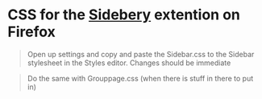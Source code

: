 # CSS for the [Sidebery](https://addons.mozilla.org/en-US/firefox/addon/sidebery/) extention on Firefox

>Open up settings and copy and paste the Sidebar.css to the Sidebar stylesheet in the Styles editor. Changes should be immediate

>Do the same with Grouppage.css (when there is stuff in there to put in)